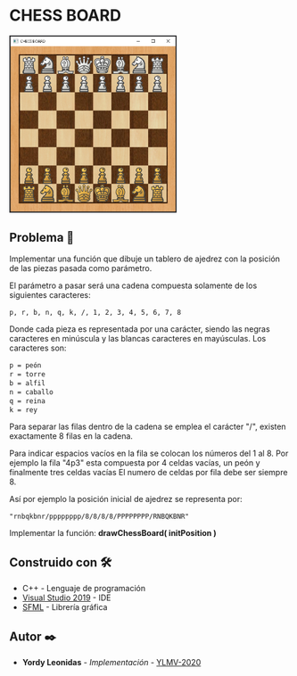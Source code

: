 # CHESS BOARD

 <img src="https://github.com/YLMV-2020/BMG-CHESS-BOARD/blob/vs/screenshot/game.png" width="300px">

## Problema 🚀

Implementar una función que dibuje un tablero de ajedrez con la posición de las piezas pasada como parámetro.

El parámetro a pasar será una cadena compuesta solamente de los siguientes caracteres:

```
p, r, b, n, q, k, /, 1, 2, 3, 4, 5, 6, 7, 8
```

Donde cada pieza es representada por una carácter, siendo las negras caracteres en minúscula y las blancas caracteres en mayúsculas. Los caracteres son:

```
p = peón
r = torre
b = alfil
n = caballo
q = reina
k = rey
```

Para separar las filas dentro de la cadena se emplea el carácter "/", existen exactamente 8 filas en la cadena.

Para indicar espacios vacíos en la fila se colocan los números del 1 al 8. Por ejemplo la fila "4p3" esta compuesta por 4 celdas vacías, un peón y finalmente tres celdas vacías El numero de celdas por fila debe ser siempre 8. 

Así por ejemplo la posición inicial de ajedrez se representa por:
```
"rnbqkbnr/pppppppp/8/8/8/8/PPPPPPPP/RNBQKBNR"
```
Implementar la función: **drawChessBoard( initPosition )**

## Construido con 🛠️

* C++ - Lenguaje de programación
* [Visual Studio 2019](https://visualstudio.microsoft.com/es/downloads/) - IDE
* [SFML](https://www.sfml-dev.org) - Librería gráfica

## Autor ✒️

* **Yordy Leonidas** - *Implementación* - [YLMV-2020](https://github.com/YLMV-2020)
